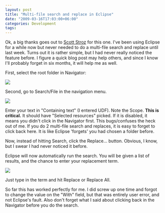 ```yaml
---
layout: post
title: "Multi-file search and replace in Eclipse"
date: "2009-03-16T17:03:00+06:00"
categories: Development 
tags: 
---
```


Ok, a big thanks goes out to <a href="http://www.boyzoid.com">Scott Stroz</a> for this one. I've been using Eclipse for a while now but never needed to do a multi-file search and replace until last week. Turns out it is rather simple, but I had never really noticed the feature before. I figure a quick blog post may help others, and since I know I'll probably forget in six months, it will help me as well.
<!--more-->
First, select the root folder in Navigator:

<img src="https://static.raymondcamden.com/images//Picture 145.png">

Second, go to Search/File in the navigation menu.

<img src="https://static.raymondcamden.com/images/cfjedi//Picture 226.png">

Enter your text in "Containing text" (I entered UDF). Note the Scope. <b>This is critical.</b> It should have "Selected resources" picked. If it is disabled, it means you didn't click in the Navigator first. This bugs/confuses the heck out of me. If you do 2 multi-file search and replaces, it is easy to forget to click back here. It is like Eclipse 'forgets' you had chosen a folder before. 

Now, instead of hitting Search, click the Replace... button. Obvious, I know, but I swear I had never noticed it before.

Eclipse will now automatically run the search. You will be given a list of results, and the chance to enter your replacement term.

<img src="https://static.raymondcamden.com/images/cfjedi//Picture 320.png">

Just type in the term and hit Replace or Replace All. 

So far this has worked perfectly for me. I did screw up one time and forgot to change the value on the "With" field, but that was entirely user error, and not Eclipse's fault. Also don't forget what I said about clicking back in the Navigator before you do the search.